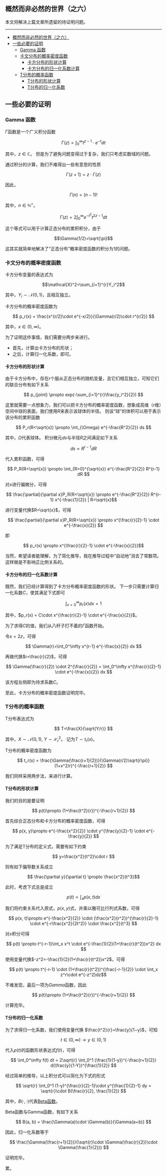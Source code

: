 ## 概然而非必然的世界（之六）

本文将解决上篇文章所遗留的待证明问题。

---
- [概然而非必然的世界（之六）](#概然而非必然的世界之六)
- [一些必要的证明](#一些必要的证明)
  - [Gamma 函数](#gamma-函数)
  - [卡文分布的概率密度函数](#卡文分布的概率密度函数)
    - [卡方分布的形状计算](#卡方分布的形状计算)
    - [卡方分布的归一化系数计算](#卡方分布的归一化系数计算)
  - [T分布的概率函数](#t分布的概率函数)
    - [T分布的形状计算](#t分布的形状计算)
    - [T分布的归一化系数](#t分布的归一化系数)

## 一些必要的证明

### Gamma 函数

$\Gamma$函数是一个广义积分函数

$$ \Gamma(z) = \int_0^\infty t^{z-1} \cdot e^{-t} dt $$

其中，$z\in \mathbb{C}$。
但是为了避免问题变得过于复杂，我们只考虑实数域的问题。

通过积分的计算，我们不难得出一些有意思的性质

$$ \Gamma(z+1) = z\cdot \Gamma(z) $$

因此，

$$ \Gamma(n)=(n-1)! $$

其中，$n \in \mathbb{N}^+$。

$$ \Gamma(z) = 2 \int_0^\infty e^{-t^2} t^{2z-1} dt $$

这个等式可以用于计算正态分布的累积积分，由于

$$\Gamma(1/2)=\sqrt{\pi}$$

这其实就简单地解决了“正态分布”概率密度函数的积分为$1$的问题。

### 卡文分布的概率密度函数

卡方分布变量的表达式为

$$\mathcal{X}^2=\sum_{i=1}^{r}Y_i^2$$

其中，$Y_i \sim \mathcal{N}(0, 1)$，且相互独立。

卡方分布的概率密度函数为

$$ p_r(x) = \frac{x^{r/2}\cdot e^{-x/2}}{\Gamma(r/2)\cdot r^{r/2}} $$

其中，$x \in (0, \infty)$。

为了证明这件事情，我们需要分两步来进行。

- 首先，计算出卡方分布的形状；
- 之后，计算归一化系数，即可。

#### 卡方分布的形状计算

由于卡方分布中，存在$r$个服从正态分布的随机变量，且它们相互独立，可知它们的联合分布有如下关系

$$ p_{joint} \propto exp(-\sum_{i=1}^{r}\frac{y_i^2}{2}) $$

这里就需要一点想象力，我们可以把卡方分布的概率密度函数，想象成高维（$r$维）空间中球的表面，我们使用$R$来表示该球体的半径。
则该“球”的体积可以用于表示该分布的累积函数

$$ P_r(R<\sqrt{x}) \propto \int_{\Omega} e^{-\frac{R^2}{2}} ds $$

其中，$\Omega$代表球体。
积分微元$ds$与半径$R$之间满足如下关系

$$ ds \propto R^{r-1} dR $$

代入累积函数，可得

$$ P_R(R<\sqrt{x}) \propto \int_{R=0}^{\sqrt{x}} e^{-\frac{R^2}{2}} R^{r-1} dR $$

对$x$进行偏微分，可得

$$ \frac{\partial}{\partial x}P_R(R<\sqrt{x}) \propto  e^{-\frac{R^2}{2}} R^{r-1} x^{-\frac{1}{2}} | R=\sqrt{x}$$

进行变量代换$R=\sqrt{x}$，可得

$$ \frac{\partial}{\partial x}P_R(R<\sqrt{x}) \propto x^{\frac{r}{2}-1} \cdot e^{-\frac{x}{2}} $$

即

$$ p_r(x) \propto x^{\frac{r}{2}-1} \cdot e^{-\frac{x}{2}}$$

当然，希望读者能理解，为了简化推导，我在推导过程中“自动地”消去了常数项。
这样做是不影响正比例关系的。

#### 卡方分布的归一化系数计算

既然，我们已经计算得到了卡方分布概率密度函数的形状。
下一步只需要计算归一化系数$C$，使其满足下式即可

$$ \int_{x=0}^{\infty} p_r(x) dx = 1 $$

其中，$p_r(x) = C\cdot x^{\frac{r}{2}-1} \cdot e^{-\frac{x}{2}}$。

为了求得$C$的值，我们从八秆子打不着的$\Gamma$函数开始。

令$x=2z$，可得

$$ \Gamma(r)=\int_0^\infty x^{r-1} e^{-\frac{x}{2}} dx $$

再做代换$r=\frac{r}{2}$，可得

$$ \Gamma(\frac{r}{2}) \cdot 2^{\frac{r}{2}} = \int_0^\infty x^{\frac{r}{2}-1} \cdot e^{-\frac{x}{2}} dx $$

该方程左侧即为待求系数$C$。

至此，卡方分布的概率密度函数证明完毕。

### T分布的概率函数

T分布表达式为

$$ T=\frac{X}{\sqrt{Y/r}} $$

其中，$X\sim \mathcal{N}(0, 1)$, $Y\sim \mathcal{X}_r^2$。
记为$T \sim t_r(x)$。


T分布的概率密度函数为

$$ t_r(x) = \frac{\Gamma(\frac{r+1}{2})}{\Gamma(r/2)\sqrt{r\pi}} (1+x^2/r)^{-\frac{r+1}{2}} $$

我们同样采用两步法，来进行计算。

#### T分布的形状计算

我们的目的是要证明

$$ p(t)\propto (1+\frac{t^2}{r})^{-\frac{r+1}{2}} $$

首先综合正态分布和卡方分布的概率密度函数，可得

$$ p(x, y)\propto e^{-\frac{x^2}{2}} \cdot y^{\frac{y}{2}-1} \cdot e^{-\frac{y}{2}} $$

为了满足T分布的定义式，需要有如下约束

$$ y=\frac{x^2}{t^2}\cdot r $$

则有如下偏导数关系成立

$$ \frac{\partial y}{\partial t} \propto \frac{x^2}{t^3}$$

此时，考虑下式总是成立

$$ p(t) \propto \int_x p(x, t) dx $$

我们将约束关系代入原式，$p(x, y)$式，并乘以雅可比行列式系数，可得

$$ p(x, t)\propto e^{-\frac{x^2}{2}} \cdot (\frac{x^2}{r^2})^{\frac{r}{2}-1} \cdot e^{-r\frac{x^2}{2t^2}} \cdot \frac{x^2}{t^3} $$

对$x$积分可得

$$ p(t) \propto t^{-r-1}\int_x x^t \cdot e^{-\frac{1}{2}(1+\frac{r}{t^2})x^2} dx $$

使用变量代换$-z^2=-\frac{1}{2}(1+\frac{r}{t^2})x^2$，可得

$$ p(t) \propto t^{-r-1} \cdot (1+\frac{r}{t^2})^{\frac{-r-1}{2}} \cdot \int_x z^r\cdot e^{-z^2}dz$$

不难发现，最后一项为$Gamma$函数，因此

$$ p(t)\propto (1+\frac{t^2}{r})^{-\frac{r+1}{2}} $$

计算完毕。

#### T分布的归一化系数

为了求得归一化系数，我们使用变量代换 $\frac{t^2}{r}=\frac{y}{1−y}$，可知

$$ t\in (0, \infty) \rightarrow y\in (0, 1) $$

代入$p(t)$的函数形状表达式$f(t)$，可得

$$ \int_0^\infty f(t) dt = 2\sqrt{r} \int_0^1 (\frac{1}{1-y})^{-\frac{r+1}{2}} d(\frac{y}{1-Y})^{\frac{1}{2}} $$

经过简单的推导，以上积分式可以简化为下式的形式

$$ \sqrt{r} \int_0^1 (1-y)^{\frac{r}{2}-1}\cdot y^{\frac{1}{2}-1} dy = \sqrt{r}\cdot B(\frac{r}{2}, \frac{1}{2}) $$

其中，$B(\cdot, \cdot)$代表[Beta函数](https://mathworld.wolfram.com/BetaFunction.html "Beta函数")。

Beta函数与Gamma函数，有如下关系

$$ B(a, b) = \frac{\Gamma(a)\cdot \Gamma(b)}{\Gamma(a+b)} $$

因此，归一化系数等于


$$ \frac{\Gamma(\frac{r+1}{2})}{\sqrt{r}\cdot \Gamma(\frac{r}{2})\cdot \Gamma(\frac{1}{2})} $$

证明完毕。

累。